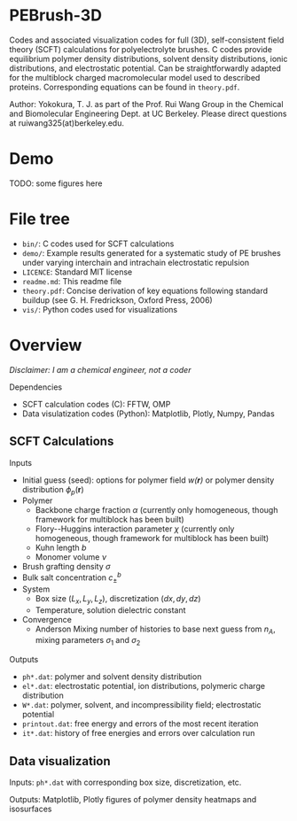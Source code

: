 # PEBrush-3D
Codes and associated visualization codes for full (3D), self-consistent field theory (SCFT) calculations for polyelectrolyte brushes. C codes provide equilibrium polymer density distributions, solvent density distributions, ionic distributions, and electrostatic potential. Can be straightforwardly adapted for the multiblock charged macromolecular model used to described proteins. Corresponding equations can be found in `theory.pdf`.

Author: Yokokura, T. J. as part of the Prof. Rui Wang Group in the Chemical and Biomolecular Engineering Dept. at UC Berkeley. Please direct questions at ruiwang325(at)berkeley.edu.

# Demo 

TODO: some figures here

# File tree
- `bin/`: C codes used for SCFT calculations
- `demo/`: Example results generated for a systematic study of PE brushes under varying interchain and intrachain electrostatic repulsion
- `LICENCE`: Standard MIT license
- `readme.md`: This readme file
- `theory.pdf`: Concise derivation of key equations following standard buildup (see G. H. Fredrickson, Oxford Press, 2006)
- `vis/`: Python codes used for visualizations
  
# Overview
_Disclaimer: I am a chemical engineer, not a coder_

Dependencies
- SCFT calculation codes (C): FFTW, OMP
- Data visulatization codes (Python): Matplotlib, Plotly, Numpy, Pandas

## SCFT Calculations
Inputs
- Initial guess (seed): options for polymer field _w(**r**)_ or polymer density distribution $\phi_p$(**r**)
- Polymer
  - Backbone charge fraction $\alpha$ (currently only homogeneous, though framework for multiblock has been built)
  - Flory--Huggins interaction parameter $\chi$ (currently only homogeneous, though framework for multiblock has been built)
  - Kuhn length $b$
  - Monomer volume $\nu$
- Brush grafting density $\sigma$
- Bulk salt concentration $c_\pm^b$
- System 
  - Box size $(L_x, L_y, L_z)$, discretization $(dx, dy, dz)$
  - Temperature, solution dielectric constant
- Convergence
  - Anderson Mixing number of histories to base next guess from $n_A$, mixing parameters $\sigma_1$ and $\sigma_2$

Outputs
- `ph*.dat`: polymer and solvent density distribution
- `el*.dat`: electrostatic potential, ion distributions, polymeric charge distribution
- `W*.dat`: polymer, solvent, and incompressibility field; electrostatic potential
- `printout.dat`: free energy and errors of the most recent iteration
- `it*.dat`: history of free energies and errors over calculation run

## Data visualization
Inputs: `ph*.dat` with corresponding box size, discretization, etc.

Outputs: Matplotlib, Plotly figures of polymer density heatmaps and isosurfaces


